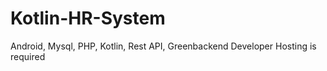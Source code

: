 # Kotlin-HR-System
Android, Mysql, PHP, Kotlin, Rest API, Greenbackend Developer Hosting is required
